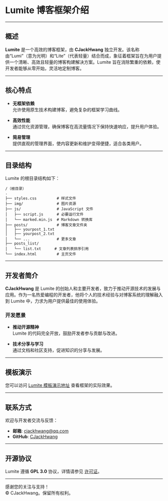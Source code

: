 # Lumite 博客框架介绍

---

## 概述

**Lumite** 是一个高效的博客框架，由 **CJackHwang** 独立开发。该名称由“Lumi”（意为光明）和“Lite”（代表轻量）结合而成，象征着框架旨在为用户提供一个清晰、高效且轻量的博客构建解决方案。Lumite 旨在消除繁重的依赖，使开发者能够从零开始，灵活地定制博客。

---

## 核心特点

- **无框架依赖**  
  允许使用原生技术构建博客，避免复杂的框架学习曲线。

- **高效性能**  
  通过优化资源管理，确保博客在高流量情况下保持快速响应，提升用户体验。

- **简易管理**  
  提供直观的管理界面，使内容更新和维护变得便捷，适合各类用户。

---

## 目录结构

Lumite 的根目录结构如下：

```
/（根目录）
.
├── styles.css         # 样式文件
├── img/               # 图片资源
├── js/                # JavaScript 文件
│   ├── script.js      # 必要运行文件
│   └── marked.min.js  # Markdown 转换库
├── posts/             # 博客文章文件夹
│   ├── yourpost_1.txt
│   ├── yourpost_2.txt
│   └── ...            # 更多文章
├── posts_list/
│   └── list.txt      # 文章列表排序引用
└── index.html         # 主页文件
```

---

## 开发者简介

**CJackHwang** 是 Lumite 的创始人和主要开发者，致力于推动开源技术的发展与应用。作为一名热爱编程的开发者，他将个人的技术经验与对博客系统的理解融入到 Lumite 中，力求为用户提供最佳的使用体验。

### 开发愿景

- **推动开源精神**  
  Lumite 的代码完全开放，鼓励开发者参与贡献与改进。

- **技术分享与学习**  
  通过文档和社区支持，促进知识的分享与发展。

---

## 模板演示

您可以访问 [Lumite 模板演示地址](https://lumite-template.cjack.cfd) 查看框架的实际效果。

---

## 联系方式

欢迎与开发者交流与反馈：

- **邮箱**: [cjackhwang@qq.com](mailto:cjackhwang@qq.com)  
- **GitHub**: [CJackHwang](https://github.com/CJackHwang)  

---

## 开源协议

Lumite 遵循 **GPL 3.0** 协议，详情请参见 [许可证](https://github.com/CJackHwang/Lumite/blob/main/LICENSE)。

---

感谢您的关注与支持！  
© CJackHwang。保留所有权利。